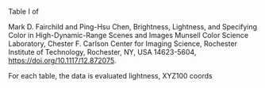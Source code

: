 Table I of

Mark D. Fairchild and Ping-Hsu Chen,
Brightness, Lightness, and Specifying Color in High-Dynamic-Range Scenes and Images
Munsell Color Science Laboratory, Chester F. Carlson Center for Imaging Science,
Rochester Institute of Technology, Rochester, NY, USA 14623-5604,
<https://doi.org/10.1117/12.872075>.


For each table, the data is
evaluated lightness, XYZ100 coords
